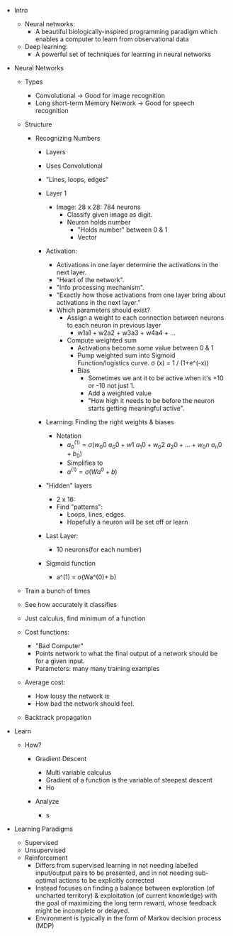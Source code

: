 - Intro
  - Neural networks:
    - A beautiful biologically-inspired programming paradigm which enables a computer to learn from observational data
  - Deep learning:
    - A powerful set of techniques for learning in neural networks
- Neural Networks

  - Types
    - Convolutional -> Good for image recognition
    - Long short-term Memory Network -> Good for speech recognition
  - Structure

    - Recognizing Numbers

      - Layers
      - Uses Convolutional
      - "Lines, loops, edges"
      - Layer 1
        - Image: 28 x 28: 784 neurons
          - Classify given image as digit.
          - Neuron holds number
            - "Holds number" between 0 & 1
            - Vector
      - Activation:

        - Activations in one layer determine the activations in the next layer.
        - "Heart of the network".
        - "Info processing mechanism".
        - "Exactly how those activations from one layer bring about activations in the next layer."
        - Which parameters should exist?
          - Assign a weight to each connection between neurons to each neuron in previous layer
            - w1a1 + w2a2 + w3a3 + w4a4 + ...
          - Compute weighted sum
            - Activations become some value between 0 & 1
            - Pump weighted sum into Sigmoid Function/logistics curve.
              σ (x) = 1 / (1+e^(-x))
            - Bias
              - Sometimes we ant it to be active when it's +10 or -10 not just 1.
              - Add a weighted value
              - "How high it needs to be before the neuron starts getting meaningful active".

      - Learning: Finding the right weights & biases
        - Notation
          - $a_{0}^{(1)} = σ(w_{0}0 \ a_{0}0 + w_{}1 \ a_{1}0 + w_{0}2 \ a_{2}0 + \dots + w_{0}n \ a_{n}0 + b_{0})$
          - Simplifies to 
          - $a^{(1)} = σ(Wa^{0}+ b)$
      - "Hidden" layers 
        - 2 x 16:
        - Find "patterns":
          - Loops, lines, edges.
          - Hopefully a neuron will be set off or learn

      - Last Layer:
        - 10 neurons(for each number)
      - Sigmoid function
        - a^(1) = σ(Wa^(0)+ b)

  - Train a bunch of times
  - See how accurately it classifies
  - Just calculus, find minimum of a function
  - Cost functions:
    - "Bad Computer"
    - Points network to what the final output of a network should be for a given input.
    - Parameters: many many training examples
  - Average cost:
    - How lousy the network is
    - How bad the network should feel.
  - Backtrack propagation

- Learn

  - How?

    - Gradient Descent

      - Multi variable calculus
      - Gradient of a function is the variable of steepest descent
      - Ho

    - Analyze
      - s

- Learning Paradigms
  - Supervised
  - Unsupervised
  - Reinforcement
    - Differs from supervised learning in not needing labelled input/output pairs to be presented, and in not needing sub-optimal actions to be explicitly corrected
    - Instead focuses on finding a balance between exploration (of uncharted territory) & exploitation (of current knowledge) with the goal of maximizing the long term reward, whose feedback might be incomplete or delayed.
    - Environment is typically in the form of Markov decision process (MDP)

